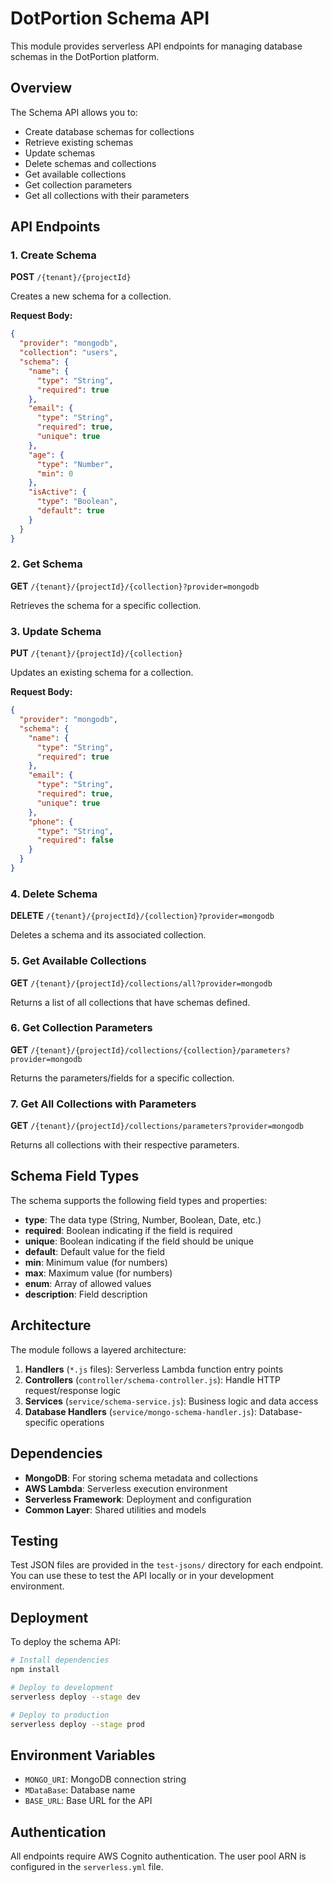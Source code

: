 # DotPortion Schema API

This module provides serverless API endpoints for managing database schemas in the DotPortion platform.

## Overview

The Schema API allows you to:

- Create database schemas for collections
- Retrieve existing schemas
- Update schemas
- Delete schemas and collections
- Get available collections
- Get collection parameters
- Get all collections with their parameters

## API Endpoints

### 1. Create Schema

**POST** `/{tenant}/{projectId}`

Creates a new schema for a collection.

**Request Body:**

```json
{
  "provider": "mongodb",
  "collection": "users",
  "schema": {
    "name": {
      "type": "String",
      "required": true
    },
    "email": {
      "type": "String",
      "required": true,
      "unique": true
    },
    "age": {
      "type": "Number",
      "min": 0
    },
    "isActive": {
      "type": "Boolean",
      "default": true
    }
  }
}
```

### 2. Get Schema

**GET** `/{tenant}/{projectId}/{collection}?provider=mongodb`

Retrieves the schema for a specific collection.

### 3. Update Schema

**PUT** `/{tenant}/{projectId}/{collection}`

Updates an existing schema for a collection.

**Request Body:**

```json
{
  "provider": "mongodb",
  "schema": {
    "name": {
      "type": "String",
      "required": true
    },
    "email": {
      "type": "String",
      "required": true,
      "unique": true
    },
    "phone": {
      "type": "String",
      "required": false
    }
  }
}
```

### 4. Delete Schema

**DELETE** `/{tenant}/{projectId}/{collection}?provider=mongodb`

Deletes a schema and its associated collection.

### 5. Get Available Collections

**GET** `/{tenant}/{projectId}/collections/all?provider=mongodb`

Returns a list of all collections that have schemas defined.

### 6. Get Collection Parameters

**GET** `/{tenant}/{projectId}/collections/{collection}/parameters?provider=mongodb`

Returns the parameters/fields for a specific collection.

### 7. Get All Collections with Parameters

**GET** `/{tenant}/{projectId}/collections/parameters?provider=mongodb`

Returns all collections with their respective parameters.

## Schema Field Types

The schema supports the following field types and properties:

- **type**: The data type (String, Number, Boolean, Date, etc.)
- **required**: Boolean indicating if the field is required
- **unique**: Boolean indicating if the field should be unique
- **default**: Default value for the field
- **min**: Minimum value (for numbers)
- **max**: Maximum value (for numbers)
- **enum**: Array of allowed values
- **description**: Field description

## Architecture

The module follows a layered architecture:

1. **Handlers** (`*.js` files): Serverless Lambda function entry points
2. **Controllers** (`controller/schema-controller.js`): Handle HTTP request/response logic
3. **Services** (`service/schema-service.js`): Business logic and data access
4. **Database Handlers** (`service/mongo-schema-handler.js`): Database-specific operations

## Dependencies

- **MongoDB**: For storing schema metadata and collections
- **AWS Lambda**: Serverless execution environment
- **Serverless Framework**: Deployment and configuration
- **Common Layer**: Shared utilities and models

## Testing

Test JSON files are provided in the `test-jsons/` directory for each endpoint. You can use these to test the API locally or in your development environment.

## Deployment

To deploy the schema API:

```bash
# Install dependencies
npm install

# Deploy to development
serverless deploy --stage dev

# Deploy to production
serverless deploy --stage prod
```

## Environment Variables

- `MONGO_URI`: MongoDB connection string
- `MDataBase`: Database name
- `BASE_URL`: Base URL for the API

## Authentication

All endpoints require AWS Cognito authentication. The user pool ARN is configured in the `serverless.yml` file.
